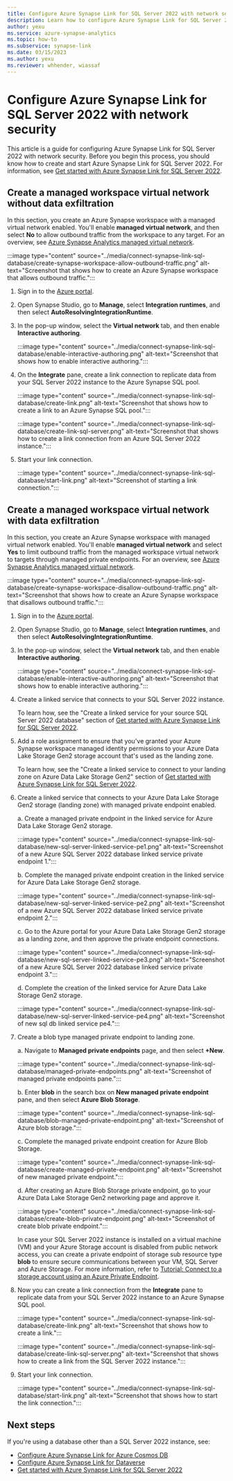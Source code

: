 ```yaml
---
title: Configure Azure Synapse Link for SQL Server 2022 with network security
description: Learn how to configure Azure Synapse Link for SQL Server 2022 with network security.
author: yexu
ms.service: azure-synapse-analytics
ms.topic: how-to
ms.subservice: synapse-link
ms.date: 03/15/2023
ms.author: yexu
ms.reviewer: whhender, wiassaf
---
```


# Configure Azure Synapse Link for SQL Server 2022 with network security

This article is a guide for configuring Azure Synapse Link for SQL Server 2022 with network security. Before you begin this process, you should know how to create and start Azure Synapse Link for SQL Server 2022. For information, see [Get started with Azure Synapse Link for SQL Server 2022](connect-synapse-link-sql-server-2022.md). 

## Create a managed workspace virtual network without data exfiltration

In this section, you create an Azure Synapse workspace with a managed virtual network enabled. You'll enable **managed virtual network**, and then select **No** to allow outbound traffic from the workspace to any target. For an overview, see [Azure Synapse Analytics managed virtual network](../security/synapse-workspace-managed-vnet.md).

   :::image type="content" source="../media/connect-synapse-link-sql-database/create-synapse-workspace-allow-outbound-traffic.png" alt-text="Screenshot that shows how to create an Azure Synapse workspace that allows outbound traffic.":::

1. Sign in to the [Azure portal](https://portal.azure.com).

1. Open Synapse Studio, go to **Manage**, select **Integration runtimes**, and then select **AutoResolvingIntegrationRuntime**. 

1. In the pop-up window, select the **Virtual network** tab, and then enable **Interactive authoring**. 

   :::image type="content" source="../media/connect-synapse-link-sql-database/enable-interactive-authoring.png" alt-text="Screenshot that shows how to enable interactive authoring.":::

1. On the **Integrate** pane, create a link connection to replicate data from your SQL Server 2022 instance to the Azure Synapse SQL pool.

   :::image type="content" source="../media/connect-synapse-link-sql-database/create-link.png" alt-text="Screenshot that shows how to create a link to an Azure Synapse SQL pool.":::

   :::image type="content" source="../media/connect-synapse-link-sql-database/create-link-sql-server.png" alt-text="Screenshot that shows how to create a link connection from an Azure SQL Server 2022 instance.":::

1. Start your link connection.

   :::image type="content" source="../media/connect-synapse-link-sql-database/start-link.png" alt-text="Screenshot of starting a link connection.":::


## Create a managed workspace virtual network with data exfiltration

In this section, you create an Azure Synapse workspace with managed virtual network enabled. You'll enable **managed virtual network** and select **Yes** to limit outbound traffic from the managed workspace virtual network to targets through managed private endpoints. For an overview, see [Azure Synapse Analytics managed virtual network](../security/synapse-workspace-managed-vnet.md).

   :::image type="content" source="../media/connect-synapse-link-sql-database/create-synapse-workspace-disallow-outbound-traffic.png" alt-text="Screenshot that shows how to create an Azure Synapse workspace that disallows outbound traffic.":::

1. Sign in to the [Azure portal](https://portal.azure.com).

1. Open Synapse Studio, go to **Manage**, select **Integration runtimes**, and then select **AutoResolvingIntegrationRuntime**. 

1. In the pop-up window, select the **Virtual network** tab, and then enable **Interactive authoring**. 

   :::image type="content" source="../media/connect-synapse-link-sql-database/enable-interactive-authoring.png" alt-text="Screenshot that shows how to enable interactive authoring.":::

1. Create a linked service that connects to your SQL Server 2022 instance. 

   To learn how, see the "Create a linked service for your source SQL Server 2022 database" section of [Get started with Azure Synapse Link for SQL Server 2022](connect-synapse-link-sql-server-2022.md#create-a-linked-service-for-your-source-sql-server-2022-database).

1. Add a role assignment to ensure that you've granted your Azure Synapse workspace managed identity permissions to your Azure Data Lake Storage Gen2 storage account that's used as the landing zone. 

   To learn how, see the "Create a linked service to connect to your landing zone on Azure Data Lake Storage Gen2" section of [Get started with Azure Synapse Link for SQL Server 2022](connect-synapse-link-sql-server-2022.md#create-a-linked-service-to-connect-to-your-landing-zone-on-azure-data-lake-storage-gen2).

1. Create a linked service that connects to your Azure Data Lake Storage Gen2 storage (landing zone) with managed private endpoint enabled.

   a. Create a managed private endpoint in the linked service for Azure Data Lake Storage Gen2 storage.
   
     :::image type="content" source="../media/connect-synapse-link-sql-database/new-sql-server-linked-service-pe1.png" alt-text="Screenshot of a new Azure SQL Server 2022 database linked service private endpoint 1.":::

   b. Complete the managed private endpoint creation in the linked service for Azure Data Lake Storage Gen2 storage.
   
     :::image type="content" source="../media/connect-synapse-link-sql-database/new-sql-server-linked-service-pe2.png" alt-text="Screenshot of a new Azure SQL Server 2022 database linked service private endpoint 2.":::

   c. Go to the Azure portal for your Azure Data Lake Storage Gen2 storage as a landing zone, and then approve the private endpoint connections.
   
     :::image type="content" source="../media/connect-synapse-link-sql-database/new-sql-server-linked-service-pe3.png" alt-text="Screenshot of a new Azure SQL Server 2022 database linked service private endpoint 3.":::

   d. Complete the creation of the linked service for Azure Data Lake Storage Gen2 storage.
   
     :::image type="content" source="../media/connect-synapse-link-sql-database/new-sql-server-linked-service-pe4.png" alt-text="Screenshot of new sql db linked service pe4.":::

1. Create a blob type managed private endpoint to landing zone.

    a. Navigate to **Managed private endpoints** page, and then select **+New**.
    
     :::image type="content" source="../media/connect-synapse-link-sql-database/managed-private-endpoints.png" alt-text="Screenshot of managed private endpoints pane.":::

     b. Enter **blob** in the search box on **New managed private endpoint** pane, and then select **Azure Blob Storage**.

     :::image type="content" source="../media/connect-synapse-link-sql-database/blob-managed-private-endpoint.png" alt-text="Screenshot of Azure blob storage.":::

    c. Complete the managed private endpoint creation for Azure Blob Storage.
         
      :::image type="content" source="../media/connect-synapse-link-sql-database/create-managed-private-endpoint.png" alt-text="Screenshot of new managed private endpoint.":::

    d. After creating an Azure Blob Storage private endpoint, go to your Azure Data Lake Storage Gen2 networking page and approve it. 
    
      :::image type="content" source="../media/connect-synapse-link-sql-database/create-blob-private-endpoint.png" alt-text="Screenshot of create blob private endpoint.":::

    In case your SQL Server 2022 instance is installed on a virtual machine (VM) and your Azure Storage account is disabled from public network access, you can create a private endpoint of storage sub resource type **blob** to ensure secure communications between your VM, SQL Server and Azure Storage. For more information, refer to [Tutorial: Connect to a storage account using an Azure Private Endpoint](/azure/private-link/tutorial-private-endpoint-storage-portal).

1. Now you can create a link connection from the **Integrate** pane to replicate data from your SQL Server 2022 instance to an Azure Synapse SQL pool.

   :::image type="content" source="../media/connect-synapse-link-sql-database/create-link.png" alt-text="Screenshot that shows how to create a link.":::

   :::image type="content" source="../media/connect-synapse-link-sql-database/create-link-sql-server.png" alt-text="Screenshot that shows how to create a link from the SQL Server 2022 instance.":::

1. Start your link connection.

   :::image type="content" source="../media/connect-synapse-link-sql-database/start-link.png" alt-text="Screenshot that shows how to start the link connection.":::
 


## Next steps

If you're using a database other than a SQL Server 2022 instance, see:

* [Configure Azure Synapse Link for Azure Cosmos DB](../../cosmos-db/configure-synapse-link.md?context=/azure/synapse-analytics/context/context)
* [Configure Azure Synapse Link for Dataverse](/powerapps/maker/data-platform/azure-synapse-link-synapse?context=/azure/synapse-analytics/context/context)
* [Get started with Azure Synapse Link for SQL Server 2022](connect-synapse-link-sql-server-2022.md)
